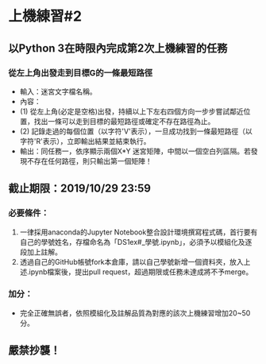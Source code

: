 # 上機練習#2
## 以Python 3在時限內完成第2次上機練習的任務
### 從左上角出發走到目標G的一條最短路徑
- 輸入：迷宮文字檔名稱。
- 內容：
- (1) 從左上角(必定是空格)出發，持續以上下左右四個方向一步步嘗試鄰近位置，找出一條可以走到目標的最短路徑或確定不存在路徑為止。
- (2) 記錄走過的每個位置（以字符'V'表示），一旦成功找到一條最短路徑（以字符'R'表示），立即輸出結果並結束執行。
- 輸出：同任務一，依序顯示兩個X*Y 迷宮矩陣，中間以一個空白列區隔。若發現不存在任何路徑，則只輸出第一個矩陣！

## 截止期限：2019/10/29 23:59

### 必要條件：
1. 一律採用anaconda的Jupyter Notebook整合設計環境撰寫程式碼，首行要有自己的學號姓名，存檔命名為「DS1ex#_學號.ipynb」，必須予以模組化及逐段加上註解。
2. 透過自己的GitHub帳號fork本倉庫，請以自己學號新增一個資料夾，放入上述.ipynb檔案後，提出pull request，超過期限或任務未達成將不予merge。

### 加分：
- 完全正確無誤者，依照模組化及註解品質為對應的該次上機練習增加20~50分。

## 嚴禁抄襲！
